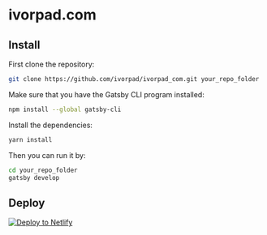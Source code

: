 # ivorpad.com

## Install

First clone the repository:
```sh
git clone https://github.com/ivorpad/ivorpad_com.git your_repo_folder
```

Make sure that you have the Gatsby CLI program installed:
```sh
npm install --global gatsby-cli
```

Install the dependencies:
```sh
yarn install
```

Then you can run it by:
```sh
cd your_repo_folder
gatsby develop
```

## Deploy

[![Deploy to Netlify](https://www.netlify.com/img/deploy/button.svg)](https://app.netlify.com/start/deploy?repository=https://github.com/gatsbyjs/gatsby-starter-default)
